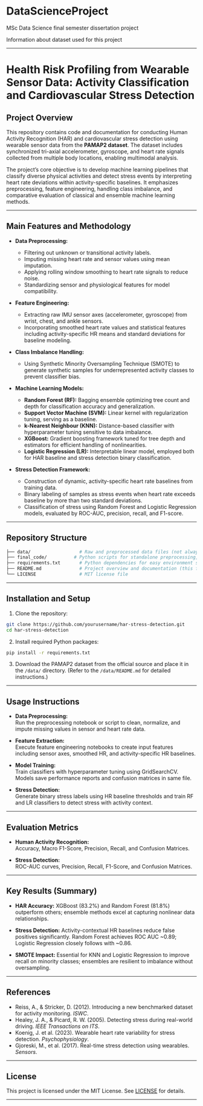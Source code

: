 # DataScienceProject
MSc Data Science final semester dissertation project

Information about dataset used for this project

***

# Health Risk Profiling from Wearable Sensor Data: Activity Classification and Cardiovascular Stress Detection

## Project Overview

This repository contains code and documentation for conducting Human Activity Recognition (HAR) and cardiovascular stress detection using wearable sensor data from the **PAMAP2 dataset**. The dataset includes synchronized tri-axial accelerometer, gyroscope, and heart rate signals collected from multiple body locations, enabling multimodal analysis.

The project’s core objective is to develop machine learning pipelines that classify diverse physical activities and detect stress events by interpreting heart rate deviations within activity-specific baselines. It emphasizes preprocessing, feature engineering, handling class imbalance, and comparative evaluation of classical and ensemble machine learning methods.

***

## Main Features and Methodology

- **Data Preprocessing:**  
  - Filtering out unknown or transitional activity labels.  
  - Imputing missing heart rate and sensor values using mean imputation.  
  - Applying rolling window smoothing to heart rate signals to reduce noise.  
  - Standardizing sensor and physiological features for model compatibility.

- **Feature Engineering:**  
  - Extracting raw IMU sensor axes (accelerometer, gyroscope) from wrist, chest, and ankle sensors.  
  - Incorporating smoothed heart rate values and statistical features including activity-specific HR means and standard deviations for baseline modeling.

- **Class Imbalance Handling:**  
  - Using Synthetic Minority Oversampling Technique (SMOTE) to generate synthetic samples for underrepresented activity classes to prevent classifier bias.

- **Machine Learning Models:**  
  - **Random Forest (RF):** Bagging ensemble optimizing tree count and depth for classification accuracy and generalization.  
  - **Support Vector Machine (SVM):** Linear kernel with regularization tuning, serving as a baseline.  
  - **k-Nearest Neighbour (KNN):** Distance-based classifier with hyperparameter tuning sensitive to data imbalance.  
  - **XGBoost:** Gradient boosting framework tuned for tree depth and estimators for efficient handling of nonlinearities.  
  - **Logistic Regression (LR):** Interpretable linear model, employed both for HAR baseline and stress detection binary classification.

- **Stress Detection Framework:**  
  - Construction of dynamic, activity-specific heart rate baselines from training data.  
  - Binary labeling of samples as stress events when heart rate exceeds baseline by more than two standard deviations.  
  - Classification of stress using Random Forest and Logistic Regression models, evaluated by ROC-AUC, precision, recall, and F1-score.

***

## Repository Structure

```bash
├── data/                  # Raw and preprocessed data files (not always included due to size)
├── final_code/          # Python scripts for standalone preprocessing, modeling, and results generation; Output performance reports, charts, confusion matrices, and ROC curves
├── requirements.txt       # Python dependencies for easy environment setup
├── README.md              # Project overview and documentation (this file)
└── LICENSE                # MIT license file
```

***

## Installation and Setup

1. Clone the repository:

```bash
git clone https://github.com/yourusername/har-stress-detection.git
cd har-stress-detection
```

2. Install required Python packages:

```bash
pip install -r requirements.txt
```

3. Download the PAMAP2 dataset from the official source and place it in the `/data/` directory. (Refer to the `/data/README.md` for detailed instructions.)

***

## Usage Instructions

- **Data Preprocessing:**  
  Run the preprocessing notebook or script to clean, normalize, and impute missing values in sensor and heart rate data.

- **Feature Extraction:**  
  Execute feature engineering notebooks to create input features including sensor axes, smoothed HR, and activity-specific HR baselines.

- **Model Training:**  
  Train classifiers with hyperparameter tuning using GridSearchCV. Models save performance reports and confusion matrices in same file.

- **Stress Detection:**  
  Generate binary stress labels using HR baseline thresholds and train RF and LR classifiers to detect stress with activity context.

***

## Evaluation Metrics

- **Human Activity Recognition:**  
  Accuracy, Macro F1-Score, Precision, Recall, and Confusion Matrices.

- **Stress Detection:**  
  ROC-AUC curves, Precision, Recall, F1-Score, and Confusion Matrices.

***

## Key Results (Summary)

- **HAR Accuracy:** XGBoost (83.2%) and Random Forest (81.8%) outperform others; ensemble methods excel at capturing nonlinear data relationships.

- **Stress Detection:** Activity-contextual HR baselines reduce false positives significantly. Random Forest achieves ROC AUC ~0.89; Logistic Regression closely follows with ~0.86.

- **SMOTE Impact:** Essential for KNN and Logistic Regression to improve recall on minority classes; ensembles are resilient to imbalance without oversampling.

***

## References
- Reiss, A., & Stricker, D. (2012). Introducing a new benchmarked dataset for activity monitoring. *ISWC*.  
- Healey, J. A., & Picard, R. W. (2005). Detecting stress during real-world driving. *IEEE Transactions on ITS*.  
- Koenig, J. et al. (2023). Wearable heart rate variability for stress detection. *Psychophysiology*.  
- Gjoreski, M., et al. (2017). Real-time stress detection using wearables. *Sensors*.

***

## License

This project is licensed under the MIT License. See [LICENSE](LICENSE) for details.

***
